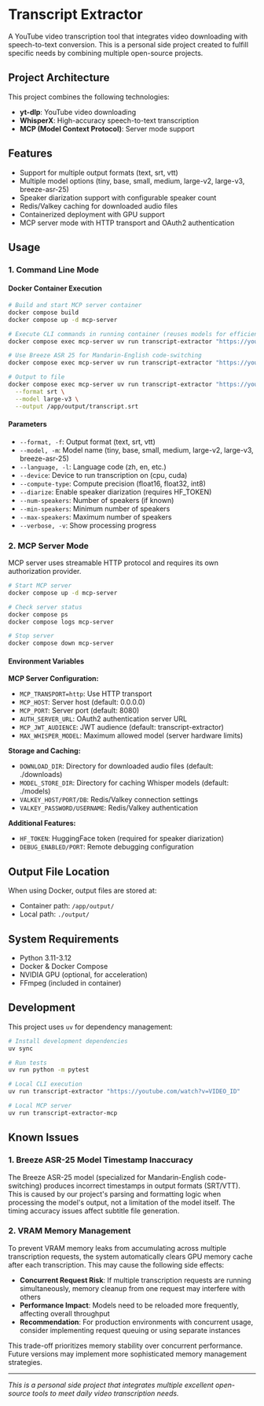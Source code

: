 # Transcript Extractor

A YouTube video transcription tool that integrates video downloading with speech-to-text conversion. This is a personal side project created to fulfill specific needs by combining multiple open-source projects.

## Project Architecture

This project combines the following technologies:

- **yt-dlp**: YouTube video downloading
- **WhisperX**: High-accuracy speech-to-text transcription
- **MCP (Model Context Protocol)**: Server mode support

## Features

- Support for multiple output formats (text, srt, vtt)
- Multiple model options (tiny, base, small, medium, large-v2, large-v3, breeze-asr-25)
- Speaker diarization support with configurable speaker count
- Redis/Valkey caching for downloaded audio files
- Containerized deployment with GPU support
- MCP server mode with HTTP transport and OAuth2 authentication

## Usage

### 1. Command Line Mode

#### Docker Container Execution

```bash
# Build and start MCP server container
docker compose build
docker compose up -d mcp-server

# Execute CLI commands in running container (reuses models for efficiency)
docker compose exec mcp-server uv run transcript-extractor "https://youtube.com/watch?v=VIDEO_ID" --model large-v3

# Use Breeze ASR 25 for Mandarin-English code-switching
docker compose exec mcp-server uv run transcript-extractor "https://youtube.com/watch?v=VIDEO_ID" --model breeze-asr-25

# Output to file
docker compose exec mcp-server uv run transcript-extractor "https://youtube.com/watch?v=VIDEO_ID" \
  --format srt \
  --model large-v3 \
  --output /app/output/transcript.srt
```

#### Parameters
- `--format, -f`: Output format (text, srt, vtt)
- `--model, -m`: Model name (tiny, base, small, medium, large-v2, large-v3, breeze-asr-25)
- `--language, -l`: Language code (zh, en, etc.)
- `--device`: Device to run transcription on (cpu, cuda)
- `--compute-type`: Compute precision (float16, float32, int8)
- `--diarize`: Enable speaker diarization (requires HF_TOKEN)
- `--num-speakers`: Number of speakers (if known)
- `--min-speakers`: Minimum number of speakers
- `--max-speakers`: Maximum number of speakers
- `--verbose, -v`: Show processing progress

### 2. MCP Server Mode

MCP server uses streamable HTTP protocol and requires its own authorization provider.

```bash
# Start MCP server
docker compose up -d mcp-server

# Check server status
docker compose ps
docker compose logs mcp-server

# Stop server
docker compose down mcp-server
```

#### Environment Variables
**MCP Server Configuration:**
- `MCP_TRANSPORT=http`: Use HTTP transport
- `MCP_HOST`: Server host (default: 0.0.0.0)
- `MCP_PORT`: Server port (default: 8080)
- `AUTH_SERVER_URL`: OAuth2 authentication server URL
- `MCP_JWT_AUDIENCE`: JWT audience (default: transcript-extractor)
- `MAX_WHISPER_MODEL`: Maximum allowed model (server hardware limits)

**Storage and Caching:**
- `DOWNLOAD_DIR`: Directory for downloaded audio files (default: ./downloads)
- `MODEL_STORE_DIR`: Directory for caching Whisper models (default: ./models)
- `VALKEY_HOST/PORT/DB`: Redis/Valkey connection settings
- `VALKEY_PASSWORD/USERNAME`: Redis/Valkey authentication

**Additional Features:**
- `HF_TOKEN`: HuggingFace token (required for speaker diarization)
- `DEBUG_ENABLED/PORT`: Remote debugging configuration

## Output File Location

When using Docker, output files are stored at:
- Container path: `/app/output/`
- Local path: `./output/`

## System Requirements

- Python 3.11-3.12
- Docker & Docker Compose
- NVIDIA GPU (optional, for acceleration)
- FFmpeg (included in container)

## Development

This project uses `uv` for dependency management:

```bash
# Install development dependencies
uv sync

# Run tests
uv run python -m pytest

# Local CLI execution
uv run transcript-extractor "https://youtube.com/watch?v=VIDEO_ID"

# Local MCP server
uv run transcript-extractor-mcp
```

## Known Issues

### 1. Breeze ASR-25 Model Timestamp Inaccuracy
The Breeze ASR-25 model (specialized for Mandarin-English code-switching) produces incorrect timestamps in output formats (SRT/VTT). This is caused by our project's parsing and formatting logic when processing the model's output, not a limitation of the model itself. The timing accuracy issues affect subtitle file generation.

### 2. VRAM Memory Management
To prevent VRAM memory leaks from accumulating across multiple transcription requests, the system automatically clears GPU memory cache after each transcription. This may cause the following side effects:

- **Concurrent Request Risk**: If multiple transcription requests are running simultaneously, memory cleanup from one request may interfere with others
- **Performance Impact**: Models need to be reloaded more frequently, affecting overall throughput
- **Recommendation**: For production environments with concurrent usage, consider implementing request queuing or using separate instances

This trade-off prioritizes memory stability over concurrent performance. Future versions may implement more sophisticated memory management strategies.

---

*This is a personal side project that integrates multiple excellent open-source tools to meet daily video transcription needs.*